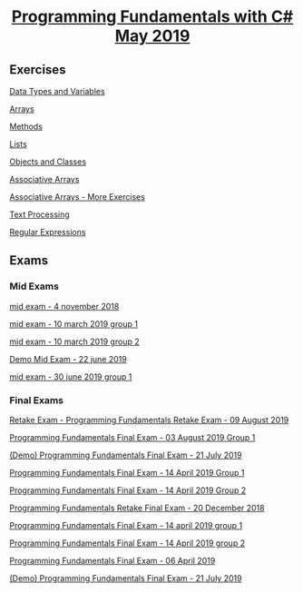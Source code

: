 # <a href="https://softuni.bg/trainings/2363/csharp-fundamentals-may-2019"><p align="center"> Programming Fundamentals with C# May 2019<p></a>

## Exercises
 <a href="https://github.com/amartinn/SoftUni/tree/master/C%23%20Fundamentals%20May%202019/exercise/Data%20Types%20and%20Variables" ><p>Data Types and Variables<p> </a>
 <a href="https://github.com/amartinn/SoftUni/tree/master/C%23%20Fundamentals%20May%202019/exercise/Arrays%20-%20Exercise" ><p>Arrays<p> </a>
 <a href="https://github.com/amartinn/SoftUni/tree/master/C%23%20Fundamentals%20May%202019/exercise/Methods%20-%20Exercise" ><p>Methods<p> </a>
 <a href="https://github.com/amartinn/SoftUni/tree/master/C%23%20Fundamentals%20May%202019/exercise/Lists%20-%20Exercise" ><p>Lists<p> </a>
 <a href="https://github.com/amartinn/SoftUni/tree/master/C%23%20Fundamentals%20May%202019/exercise/Objects%20and%20Classes%20-%20Exercise" ><p>Objects and Classes<p> </a>
 <a href="https://github.com/amartinn/SoftUni/tree/master/C%23%20Fundamentals%20May%202019/exercise/Associative%20Arrays%20-%20Exercise" ><p>Associative Arrays<p> </a>
 <a href="https://github.com/amartinn/SoftUni/tree/master/C%23%20Fundamentals%20May%202019/exercise/Associative%20Arrays%20-%20More%20Exercise" ><p>Associative Arrays - More Exercises</a>
 <a href="https://github.com/amartinn/SoftUni/tree/master/C%23%20Fundamentals%20May%202019/exercise/Text%20Processing%20-%20Exercise" ><p>Text Processing<p> </a>
 <a href="https://github.com/amartinn/SoftUni/tree/master/C%23%20Fundamentals%20May%202019/exercise/Regular%20Expressions%20-%20Exercise" ><p>Regular Expressions<p> </a>
## Exams
### Mid Exams
 <a href="https://github.com/amartinn/SoftUni/tree/master/C%23%20Fundamentals%20May%202019/exams/mid%20exam%20-%204%20november%202018" ><p>mid exam - 4 november 2018</a>
 <a href="https://github.com/amartinn/SoftUni/tree/master/C%23%20Fundamentals%20May%202019/exams/mid%20exam%20-%2010%20march%202019%20grp%201" ><p>mid exam - 10 march 2019 group 1</a>
 <a href="https://github.com/amartinn/SoftUni/tree/master/C%23%20Fundamentals%20May%202019/exams/mid%20exam%20-%2010%20march%202019%20grp2" ><p>mid exam - 10 march 2019 group 2</a>
 <a href="https://github.com/amartinn/SoftUni/tree/master/C%23%20Fundamentals%20May%202019/exams/Demo%20Mid%20Exam%2022%20june%202019" ><p>Demo Mid Exam  - 22 june 2019</a>
 <a href="https://github.com/amartinn/SoftUni/tree/master/C%23%20Fundamentals%20May%202019/exams/mid%20exam%2030%20june%20grp1" ><p>mid exam - 30 june 2019 group 1</a>
### Final Exams
 <a
href="https://github.com/amartinn/SoftUni/tree/master/C%23%20Fundamentals%20May%202019/exams/Final%20Exam%20Retake%20-%209%20August%202019"> Retake Exam - Programming Fundamentals Retake Exam - 09 August 2019<p></a>

 <a
href="https://github.com/amartinn/SoftUni/tree/master/C%23%20Fundamentals%20May%202019/exams/Final%20Exam%20-%2003%20August%202019%20Group%201"> <p> Programming Fundamentals Final Exam - 03 August 2019 Group 1<p></a>
 <a href="https://github.com/amartinn/SoftUni/tree/master/C%23%20Fundamentals%20May%202019/exams/(Demo)%20Programming%20Fundamentals%20Final%20Exam%20-%2021%20July%202019"> <p> (Demo) Programming Fundamentals Final Exam - 21 July 2019<p></a>
 <a
href="https://github.com/amartinn/SoftUni/tree/master/C%23%20Fundamentals%20May%202019/exams/Final%20Exam%20-%2014%20april%202019%20grp%201"> <p> Programming Fundamentals Final Exam - 14 April 2019 Group 1<p></a>
 <a
href="https://github.com/amartinn/SoftUni/tree/master/C%23%20Fundamentals%20May%202019/exams/Final%20Exam%20-%2014%20April%202019%20grp%202"> <p> Programming Fundamentals Final Exam - 14 April 2019 Group 2<p></a>
 <a
href="https://github.com/amartinn/SoftUni/tree/master/C%23%20Fundamentals%20May%202019/exams/Retake%20Final%20Exam%20-%2020%20December%202018"> <p> Programming Fundamentals Retake Final Exam - 20 December 2018<p></a>
 <a
href="https://github.com/amartinn/SoftUni/tree/master/C%23%20Fundamentals%20May%202019/exams/Final%20Exam%20-%2014%20april%202019%20grp%201"> <p> Programming Fundamentals Final Exam - 14 april 2019 group 1<p></a>
 <a
href="https://github.com/amartinn/SoftUni/tree/master/C%23%20Fundamentals%20May%202019/exams/Final%20Exam%20-%2014%20April%202019%20grp%202"> <p> Programming Fundamentals Final Exam - 14 April 2019 group 2<p></a>
 <a
href="https://github.com/amartinn/SoftUni/tree/master/C%23%20Fundamentals%20May%202019/exams/Final%20Exam%20-%2006%20April%202019"> <p> Programming Fundamentals Final Exam - 06 April 2019<p></a>
 <a
href="https://github.com/amartinn/SoftUni/tree/master/C%23%20Fundamentals%20May%202019/exams/(Demo)%20Final%20Exam%20-%2021%20July%202019"> <p> (Demo) Programming Fundamentals  Final Exam - 21 July 2019<p></a>
